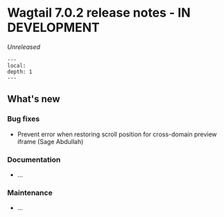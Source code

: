 # Wagtail 7.0.2 release notes - IN DEVELOPMENT

_Unreleased_

```{contents}
---
local:
depth: 1
---
```

## What's new

### Bug fixes

 * Prevent error when restoring scroll position for cross-domain preview iframe (Sage Abdullah)

### Documentation

 * ...

### Maintenance

 * ...
